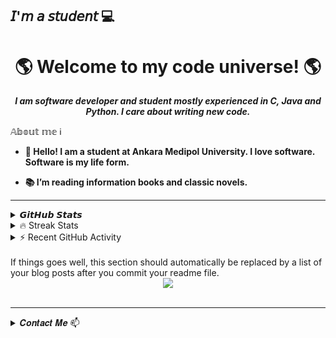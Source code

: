 ## 𝘐'𝘮 𝘢 𝘴𝘵𝘶𝘥𝘦𝘯𝘵 :computer:
<h1 align = "center">🌎 Welcome to my code universe! 🌎</h1>
<p align = "center"><i><strong>I am software developer and student mostly experienced in C, Java and Python. I care about writing new code.</strong></i></p>




<summary>𝔸𝕓𝕠𝕦𝕥 𝕞𝕖 ℹ️</summary>

  
- <b><strong> 💬 Hello! I am a student at Ankara Medipol University. I love software. Software is my life form. </strong></b>

- <b><strong> :books: I’m reading information books and classic novels. </strong></b>
---
<details>  

<summary> 𝙂𝙞𝙩𝙃𝙪𝙗 𝙎𝙩𝙖𝙩𝙨 </summary>
 <div align="center">
    
 <img height=177 src="https://github-readme-stats.vercel.app/api?username=nergizozgeerdagi&show_icons=true&theme=dark" alt="nergizozgeerdagi" />
  
  </div>
  
 <div align="center">
   <img height=125 src="https://github-readme-stats.vercel.app/api/pin?username=nergizozgeerdagi&repo=HrmsProjectBackend&show_icons=true&theme=dark">
    <img height=125 src="https://github-readme-stats.vercel.app/api/pin?username=nergizozgeerdagi&repo=HrmsProjectFrontend&show_icons=true&theme=dark">
   <img height=125 src="https://github-readme-stats.vercel.app/api/pin?username=nergizozgeerdagi&repo=CProgrammingCourse&show_icons=true&theme=dark">
      <img height=125 src="https://github-readme-stats.vercel.app/api/pin?username=nergizozgeerdagi&repo=PythonForBasicLevel&show_icons=true&theme=dark">
 <img height=125 src="https://github-readme-stats.vercel.app/api/pin?username=nergizozgeerdagi&repo=JavaCamp&show_icons=true&theme=dark">
   <img height=177  src="https://github-readme-stats.vercel.app/api/top-langs/?username=nergizozgeerdagi&theme=tokyonight&layout=compact">
  <img height=140 src="https://github-profile-trophy.vercel.app/?username=nergizozgeerdagi&theme=gruvbox&rank=SECRET,SSS,SS,S,AAA,AA,A,B&margin-w=5" alt="nergizozgeerdagi" />

</div>
 
  
  </details>
<details> 
  <summary>🔥 Streak Stats</summary>
  <br/>
   <p align="center">
  <a href="https://github.com/nergizozgeerdagi">
    <img title="🔥 Get streak stats for your profile at git.io/streak-stats" alt="DenverCoder1's streak" src="https://github-readme-streak-stats.herokuapp.com/?user=nergizozgeerdagi&theme=monokai-metallian&hide_border=true"/>
  </a>
</p>
  </details>
  
  </details>
<details>
  
  <summary>⚡ Recent GitHub Activity</summary>
  <br/>
<img alt="NergizERDAGI's Activity Graph" src="https://activity-graph.herokuapp.com/graph?username=nergizozgeerdagi&bg_color=1F222E&color=F8D866&line=F85D7F&point=FFFFFF&hide_border=true"/>
  </details>
  
  </details>
<br/> 
<!-- BLOG-POST-LIST:START -->  
If things goes well, this section should automatically be replaced by a list of your blog posts after you commit your readme file. 
<!-- BLOG-POST-LIST:END -->  
<br/>  
<div align="center"><img src="https://rishavanand.github.io/static/images/spotify-readme-example.svg" /></div>  
<br/>  
</details>

  
---
</details>
  <details>
<summary> 𝑪𝒐𝒏𝒕𝒂𝒄𝒕 𝑴𝒆 📫</summary>
  
  <img align="left" alt="nergizozgeerdagi | Gmail" width="22px" src="https://cdn.jsdelivr.net/npm/simple-icons@v3/icons/gmail.svg" />nergiz.erdagi@gmail.com
[![Instagram Badge](https://img.shields.io/badge/Instagram-E4405F?style=badge&logo=instagram&logoColor=white)](https://www.instagram.com/nurtemasa/) 
[![Linkedin Badge](https://img.shields.io/badge/LinkedIn-0077B5?style=badge&logo=linkedin&logoColor=white)](https://www.linkedin.com/in/nergizozgeerdagi) 
</details>
